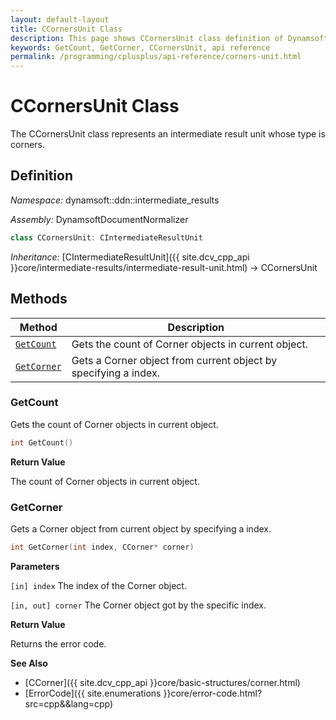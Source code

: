 ```yaml
---
layout: default-layout
title: CCornersUnit Class
description: This page shows CCornersUnit class definition of Dynamsoft Document Normalizer SDK C++ Edition.
keywords: GetCount, GetCorner, CCornersUnit, api reference
permalink: /programming/cplusplus/api-reference/corners-unit.html
---
```


# CCornersUnit Class

The CCornersUnit class represents an intermediate result unit whose type is corners.

## Definition

*Namespace:* dynamsoft::ddn::intermediate_results

*Assembly:* DynamsoftDocumentNormalizer

```cpp
class CCornersUnit: CIntermediateResultUnit
```

*Inheritance:* [CIntermediateResultUnit]({{ site.dcv_cpp_api }}core/intermediate-results/intermediate-result-unit.html) -> CCornersUnit

## Methods

| Method | Description |
|--------|-------------|
| [`GetCount`](#getcount) | Gets the count of Corner objects in current object.|
| [`GetCorner`](#getcorner) | Gets a Corner object from current object by specifying a index. |

### GetCount

Gets the count of Corner objects in current object.

```cpp
int GetCount() 
```

**Return Value**

The count of Corner objects in current object.

### GetCorner

Gets a Corner object from current object by specifying a index.

```cpp
int GetCorner(int index, CCorner* corner)
```

**Parameters**

`[in] index` The index of the Corner object.

`[in, out] corner` The Corner object got by the specific index.

**Return Value**

Returns the error code.

**See Also**

* [CCorner]({{ site.dcv_cpp_api }}core/basic-structures/corner.html)
* [ErrorCode]({{ site.enumerations }}core/error-code.html?src=cpp&&lang=cpp)
